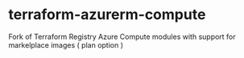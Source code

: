 # terraform-azurerm-compute
Fork of Terraform Registry Azure Compute modules with support for markelplace images ( plan option )
